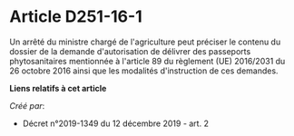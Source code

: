 # Article D251-16-1

Un arrêté du ministre chargé de l'agriculture peut préciser le contenu du dossier de la demande d'autorisation de délivrer
des passeports phytosanitaires mentionnée à l'article 89 du règlement (UE) 2016/2031 du 26 octobre 2016 ainsi que les
modalités d'instruction de ces demandes.

**Liens relatifs à cet article**

_Créé par_:

  - Décret n°2019-1349 du 12 décembre 2019 - art. 2
